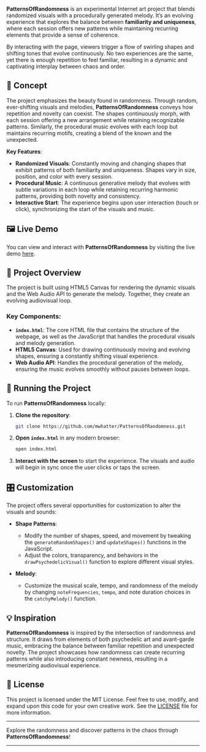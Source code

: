 **PatternsOfRandomness** is an experimental Internet art project that blends randomized visuals with a procedurally generated melody. It’s an evolving experience that explores the balance between **familiarity and uniqueness**, where each session offers new patterns while maintaining recurring elements that provide a sense of coherence.

By interacting with the page, viewers trigger a flow of swirling shapes and shifting tones that evolve continuously. No two experiences are the same, yet there is enough repetition to feel familiar, resulting in a dynamic and captivating interplay between chaos and order.

## 🎨 Concept

The project emphasizes the beauty found in randomness. Through random, ever-shifting visuals and melodies, **PatternsOfRandomness** conveys how repetition and novelty can coexist. The shapes continuously morph, with each session offering a new arrangement while retaining recognizable patterns. Similarly, the procedural music evolves with each loop but maintains recurring motifs, creating a blend of the known and the unexpected.

**Key Features**:
- **Randomized Visuals**: Constantly moving and changing shapes that exhibit patterns of both familiarity and uniqueness. Shapes vary in size, position, and color with every session.
- **Procedural Music**: A continuous generative melody that evolves with subtle variations in each loop while retaining recurring harmonic patterns, providing both novelty and consistency.
- **Interactive Start**: The experience begins upon user interaction (touch or click), synchronizing the start of the visuals and music.

## 🖼️ Live Demo

You can view and interact with **PatternsOfRandomness** by visiting the live demo [here](https://bubbleflow-ocfq4.kinsta.page/).

## 📂 Project Overview

The project is built using HTML5 Canvas for rendering the dynamic visuals and the Web Audio API to generate the melody. Together, they create an evolving audiovisual loop.

### Key Components:
- **`index.html`**: The core HTML file that contains the structure of the webpage, as well as the JavaScript that handles the procedural visuals and melody generation.
- **HTML5 Canvas**: Used for drawing continuously moving and evolving shapes, ensuring a constantly shifting visual experience.
- **Web Audio API**: Handles the procedural generation of the melody, ensuring the music evolves smoothly without pauses between loops.

## 🚀 Running the Project

To run **PatternsOfRandomness** locally:

1. **Clone the repository**:
   ```bash
   git clone https://github.com/mwhatter/PatternsOfRandomness.git
   ```

2. **Open `index.html`** in any modern browser:
   ```bash
   open index.html
   ```

3. **Interact with the screen** to start the experience. The visuals and audio will begin in sync once the user clicks or taps the screen.

## 🎛️ Customization

The project offers several opportunities for customization to alter the visuals and sounds:

- **Shape Patterns**:
  - Modify the number of shapes, speed, and movement by tweaking the `generateRandomShapes()` and `updateShapes()` functions in the JavaScript.
  - Adjust the colors, transparency, and behaviors in the `drawPsychedelicVisual()` function to explore different visual styles.

- **Melody**:
  - Customize the musical scale, tempo, and randomness of the melody by changing `noteFrequencies`, `tempo`, and note duration choices in the `catchyMelody()` function.

## 💡 Inspiration

**PatternsOfRandomness** is inspired by the intersection of randomness and structure. It draws from elements of both psychedelic art and avant-garde music, embracing the balance between familiar repetition and unexpected novelty. The project showcases how randomness can create recurring patterns while also introducing constant newness, resulting in a mesmerizing audiovisual experience.

## 📄 License

This project is licensed under the MIT License. Feel free to use, modify, and expand upon this code for your own creative work. See the [LICENSE](LICENSE) file for more information.

---

Explore the randomness and discover patterns in the chaos through **PatternsOfRandomness**!

---
